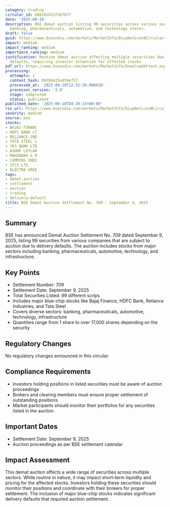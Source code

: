 ```yaml
---
category: trading
circular_id: b081b2b51f367b77
date: '2025-09-10'
description: BSE demat auction listing 99 securities across various sectors including
  banking, pharmaceuticals, automotive, and technology stocks.
draft: false
guid: https://www.bseindia.com/markets/MarketInfo/DispNoticesNCirculars.aspx?Noticeid={4E84C2CE-C5B9-4C4D-800A-83446DD5C6FA}&noticeno=20250910-1&dt=09/10/2025&icount=1&totcount=46&flag=0
impact: medium
impact_ranking: medium
importance_ranking: medium
justification: Routine demat auction affecting multiple securities due to delivery
  defaults, requiring investor attention for affected stocks
pdf_url: https://www.bseindia.com/markets/MarketInfo/DownloadAttach.aspx?id=20250910-1&attachedId=af86c421-c571-4d61-bbdf-d98005f86128
processing:
  attempts: 1
  content_hash: 092b6425adf4ef5f
  processed_at: '2025-09-10T12:52:39.086626'
  processor_version: '2.0'
  stage: completed
  status: published
published_date: '2025-09-10T04:39:15+00:00'
rss_url: https://www.bseindia.com/markets/MarketInfo/DispNoticesNCirculars.aspx?Noticeid={4E84C2CE-C5B9-4C4D-800A-83446DD5C6FA}&noticeno=20250910-1&dt=09/10/2025&icount=1&totcount=46&flag=0
severity: medium
source: bse
stocks:
- BAJAJ FINANC
- HDFC BANK LT
- RELIANCE IND
- TATA STEEL L
- YES BANK LTD
- ASHOK LEYLAN
- MAHINDRA & M
- CUMMINS INDI
- IFCI LTD
- OLECTRA GREE
tags:
- demat-auction
- settlement
- auction
- trading
- delivery-default
title: BSE Demat Auction Settlement No. 709 - September 9, 2025
---
```


## Summary

BSE has announced Demat Auction Settlement No. 709 dated September 9, 2025, listing 99 securities from various companies that are subject to auction due to delivery defaults. The auction includes stocks from major sectors including banking, pharmaceuticals, automotive, technology, and infrastructure.

## Key Points

- Settlement Number: 709
- Settlement Date: September 9, 2025
- Total Securities Listed: 99 different scrips
- Includes major blue-chip stocks like Bajaj Finance, HDFC Bank, Reliance Industries, and Tata Steel
- Covers diverse sectors: banking, pharmaceuticals, automotive, technology, infrastructure
- Quantities range from 1 share to over 17,000 shares depending on the security

## Regulatory Changes

No regulatory changes announced in this circular.

## Compliance Requirements

- Investors holding positions in listed securities must be aware of auction proceedings
- Brokers and clearing members must ensure proper settlement of outstanding positions
- Market participants should monitor their portfolios for any securities listed in the auction

## Important Dates

- Settlement Date: September 9, 2025
- Auction proceedings as per BSE settlement calendar

## Impact Assessment

This demat auction affects a wide range of securities across multiple sectors. While routine in nature, it may impact short-term liquidity and pricing for the affected stocks. Investors holding these securities should monitor their positions and coordinate with their brokers for proper settlement. The inclusion of major blue-chip stocks indicates significant delivery defaults that required auction settlement.
